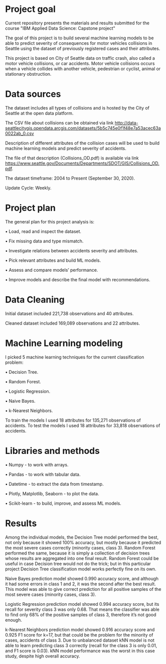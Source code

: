 # Project goal
Current repository presents the materials and results submitted for the course "IBM Applied Data Science: Capstone project"

The goal of this project is to build several machine learning models to be able to predict severity of consequences for motor vehicles collisions in Seattle using the dataset of previously registered cases and their attributes. 

This project is based on City of Seattle data on traffic crash, also called a motor vehicle collisions, or car accidents. Motor vehicle collisions occurs when a vehicle collides with another vehicle, pedestrian or cyclist, animal or stationary obstruction.

# Data sources
The dataset includes all types of collisions and is hosted by the City of Seattle at the open data platform. 

The CSV file about collisions can be obtained via link http://data-seattlecitygis.opendata.arcgis.com/datasets/5b5c745e0f1f48e7a53acec63a0022ab_0.csv 

Description of different attributes of the collision cases will be used to build machine learning models and predict severity of accidents. 

The file of that description (Collisions_OD.pdf) is available via link  https://www.seattle.gov/Documents/Departments/SDOT/GIS/Collisions_OD.pdf. 

The dataset timeframe: 2004 to Present (September 30, 2020).

Update Cycle: Weekly.

# Project plan
The general plan for this project analysis is:

•	Load, read and inspect the dataset.

•	Fix missing data and type mismatch.

• Investigate relations between accidents severity and attributes.

•	Pick relevant attributes and build ML models.

•	Assess and compare models’ performance.

•	Improve models and describe the final model with recommendations.

# Data Cleaning
Initial dataset included 221,738 observations and 40 attributes.

Cleaned dataset included 169,089 observations and 22 attributes.

# Machine Learning modeling
I picked 5 machine learning techniques for the current classification problem:

•	Decision Tree.

•	Random Forest.

•	Logistic Regression.

•	Naive Bayes.

•	k-Nearest Neighbors.

To train the models I used 18 attributes for 135,271 observations of accidents. 
To test the models I used 18 attributes for 33,818 observations of accidents.

# Libraries and methods

•	Numpy - to work with arrays.

•	Pandas - to work with tabular data.

•	Datetime - to extract the data from timestamp.

•	Plotly, Matplotlib, Seaborn - to plot the data.

•	Scikit-learn - to build, improve, and assess ML models.


# Results
Among the individual models, the Decision Tree model performed the best, not only because it showed 100% accuracy, but mostly because it predicted the most severe cases correctly (minority cases, class 3). Random Forest performed the same, because it is simply a collection of decision trees whose results are aggregated into one final result. Random Forest could be useful in case Decision tree would not do the trick; but in this particular project Decision Tree classification model works perfectly fine on its own. 

Naive Bayes prediction model showed 0.990 accuracy score, and although it had some errors in class 1 and 2, it was the second after the best result. This model was able to give correct prediction for all positive samples of the most severe cases (minority cases, class 3). 

Logistic Regression prediction model showed 0.994 accuracy score, but its recall for severity class 3 was only 0.68. That means the classifier was able to find only 68% of the positive samples of  class 3, therefore it’s not good enough.

k-Nearest Neighbors prediction model showed 0.916 accuracy score and 0.925 F1 score for k=17, but that could be the problem for the minority of cases, accidents of class 3. Due to unbalanced dataset kNN model is not able to learn predicting class 3 correctly (recall for the class 3 is only 0.01, and F1 score is 0.03). kNN model performance was the worst in this case study, despite high overall accuracy.
